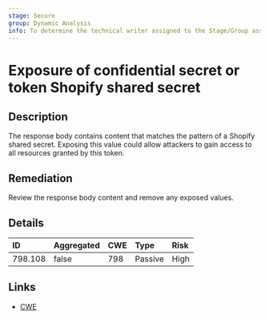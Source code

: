 ```yaml
---
stage: Secure
group: Dynamic Analysis
info: To determine the technical writer assigned to the Stage/Group associated with this page, see https://about.gitlab.com/handbook/product/ux/technical-writing/#assignments
---
```


# Exposure of confidential secret or token Shopify shared secret

## Description

The response body contains content that matches the pattern of a Shopify shared secret.
Exposing this value could allow attackers to gain access to all resources granted by this token.

## Remediation

Review the response body content and remove any exposed values.

## Details

| ID | Aggregated | CWE | Type | Risk |
|:---|:--------|:--------|:--------|:--------|
| 798.108 | false | 798 | Passive | High |

## Links

- [CWE](https://cwe.mitre.org/data/definitions/798.html)
